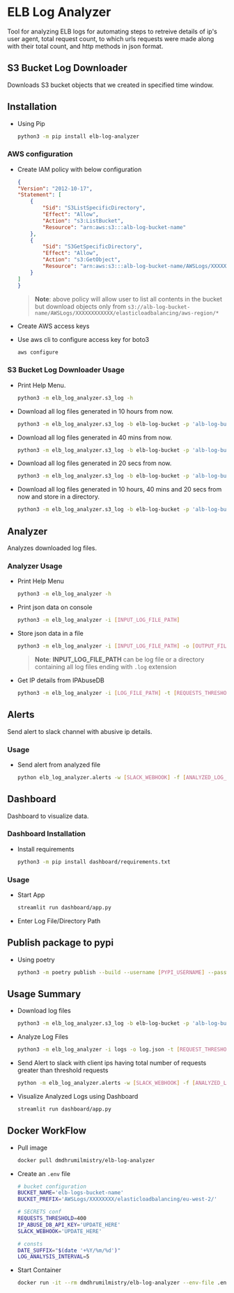 # ELB Log Analyzer

Tool for analyzing ELB logs for automating steps to retreive details of ip's user agent, total request count, to which urls requests were made along with their total count, and http methods in json format.

## S3 Bucket Log Downloader

Downloads S3 bucket objects that we created in specified time window.

## Installation

- Using Pip

    ```bash
    python3 -m pip install elb-log-analyzer
    ```

### AWS configuration

- Create IAM policy with below configuration

    ```json
    {
    "Version": "2012-10-17",
    "Statement": [
        {
            "Sid": "S3ListSpecificDirectory",
            "Effect": "Allow",
            "Action": "s3:ListBucket",
            "Resource": "arn:aws:s3:::alb-log-bucket-name"
        },
        {
            "Sid": "S3GetSpecificDirectory",
            "Effect": "Allow",
            "Action": "s3:GetObject",
            "Resource": "arn:aws:s3:::alb-log-bucket-name/AWSLogs/XXXXXXXXXXXX/elasticloadbalancing/aws-region/*"
        }
    ]
    }
    ```

    > **Note**: above policy will allow user to list all contents in the bucket but download objects only from `s3://alb-log-bucket-name/AWSLogs/XXXXXXXXXXXX/elasticloadbalancing/aws-region/*`

- Create AWS access keys

- Use aws cli to configure access key for boto3

    ```bash
    aws configure
    ```

### S3 Bucket Log Downloader Usage

- Print Help Menu.

    ```bash
    python3 -m elb_log_analyzer.s3_log -h
    ```

- Download all log files generated in 10 hours from now.

    ```bash
    python3 -m elb_log_analyzer.s3_log -b elb-log-bucket -p 'alb-log-bucket-name/AWSLogs/XXXXXXXXXXXX/elasticloadbalancing/aws-region/' -H 10
    ```

- Download all log files generated in 40 mins from now.

    ```bash
    python3 -m elb_log_analyzer.s3_log -b elb-log-bucket -p 'alb-log-bucket-name/AWSLogs/XXXXXXXXXXXX/elasticloadbalancing/aws-region/' -m 40
    ```

- Download all log files generated in 20 secs from now.

    ```bash
    python3 -m elb_log_analyzer.s3_log -b elb-log-bucket -p 'alb-log-bucket-name/AWSLogs/XXXXXXXXXXXX/elasticloadbalancing/aws-region/' -s 20
    ```

- Download all log files generated in 10 hours, 40 mins and 20 secs from now and store in a directory.

    ```bash
    python3 -m elb_log_analyzer.s3_log -b elb-log-bucket -p 'alb-log-bucket-name/AWSLogs/XXXXXXXXXXXX/elasticloadbalancing/aws-region/' --hours 10 --minutes 40 --seconds 20 -o './logs/downloads'
    ```

## Analyzer

Analyzes downloaded log files.

### Analyzer Usage

- Print Help Menu

    ```bash
    python3 -m elb_log_analyzer -h
    ```

- Print json data on console

    ```bash
    python3 -m elb_log_analyzer -i [INPUT_LOG_FILE_PATH]
    ```

- Store json data in a file

    ```bash
    python3 -m elb_log_analyzer -i [INPUT_LOG_FILE_PATH] -o [OUTPUT_FILE_PATH]
    ```

    > **Note**: **INPUT_LOG_FILE_PATH** can be log file or a directory containing all log files ending with `.log` extension

- Get IP details from IPAbuseDB

    ```bash
    python3 -m elb_log_analyzer -i [LOG_FILE_PATH] -t [REQUESTS_THRESHOLD_VALUE] -k [IP_ABUSE_DB_API_KEY] -o [OUTPUT_FILE_PATH]
    ```

## Alerts

Send alert to slack channel with abusive ip details.

### Usage

- Send alert from analyzed file

    ```bash
    python elb_log_analyzer.alerts -w [SLACK_WEBHOOK] -f [ANALYZED_LOG_FILE_LOCATION]
    ```

## Dashboard

Dashboard to visualize data.

### Dashboard Installation

- Install requirements

    ```bash
    python3 -m pip install dashboard/requirements.txt
    ```

### Usage

- Start App

    ```bash
    streamlit run dashboard/app.py
    ```

- Enter Log File/Directory Path

## Publish package to pypi

- Using poetry

    ```bash
    python3 -m poetry publish --build --username [PYPI_USERNAME] --password [PYPI_PASSWORD]
    ```

## Usage Summary

- Download log files

    ```bash
    python3 -m elb_log_analyzer.s3_log -b elb-log-bucket -p 'alb-log-bucket-name/AWSLogs/XXXXXXXXXXXX/elasticloadbalancing/aws-region/' -H [HOURS] -o logs
    ```

- Analyze Log Files

    ```bash
    python3 -m elb_log_analyzer -i logs -o log.json -t [REQUEST_THRESHOLD] -k [IP_ABUSE_API_KEY] 
    ```

- Send Alert to slack with client ips having total number of requests greater than threshold requests

    ```bash
    python -m elb_log_analyzer.alerts -w [SLACK_WEBHOOK] -f [ANALYZED_LOG_FILE_LOCATION]
    ```

- Visualize Analyzed Logs using Dashboard

    ```bash
    streamlit run dashboard/app.py
    ```

## Docker WorkFlow

- Pull image

    ```bash
    docker pull dmdhrumilmistry/elb-log-analyzer
    ```

- Create an `.env` file

    ```bash
    # bucket configuration
    BUCKET_NAME='elb-logs-bucket-name'
    BUCKET_PREFIX='AWSLogs/XXXXXXXX/elasticloadbalancing/eu-west-2/'

    # SECRETS conf
    REQUESTS_THRESHOLD=400
    IP_ABUSE_DB_API_KEY='UPDATE_HERE'
    SLACK_WEBHOOK='UPDATE_HERE'

    # consts
    DATE_SUFFIX="$(date '+%Y/%m/%d')"
    LOG_ANALYSIS_INTERVAL=5
    ```

- Start Container

    ```bash
    docker run -it --rm dmdhrumilmistry/elb-log-analyzer --env-file .env
    ```

